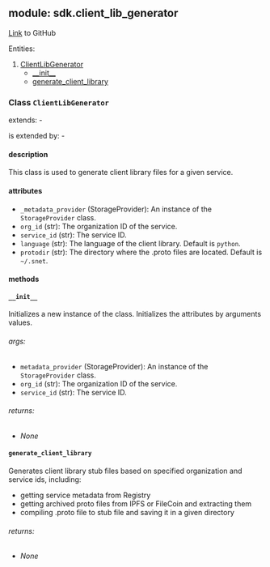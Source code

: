 ## module: sdk.client_lib_generator

[Link](https://github.com/singnet/snet-sdk-python/blob/master/snet/sdk/client_lib_generator.py) to GitHub

Entities:
1. [ClientLibGenerator](#class-clientlibgenerator)
   - [\_\_init\_\_](#init)
   - [generate_client_library](#generate-client-library)

### Class `ClientLibGenerator`

extends: -

is extended by: -

#### description

This class is used to generate client library files for a given service.

#### attributes

- `_metadata_provider` (StorageProvider): An instance of the `StorageProvider` class.
- `org_id` (str): The organization ID of the service.
- `service_id` (str): The service ID.
- `language` (str): The language of the client library. Default is `python`.
- `protodir` (str): The directory where the .proto files are located. Default is `~/.snet`.

#### methods

#### `__init__`

Initializes a new instance of the class. Initializes the attributes by arguments values.

###### args:

- `metadata_provider` (StorageProvider): An instance of the `StorageProvider` class.
- `org_id` (str): The organization ID of the service.
- `service_id` (str): The service ID.

###### returns:

- _None_

#### `generate_client_library`

Generates client library stub files based on specified organization and service ids, including:
- getting service metadata from Registry
- getting archived proto files from IPFS or FileCoin and extracting them
- compiling .proto file to stub file and saving it in a given directory

###### returns:

- _None_
